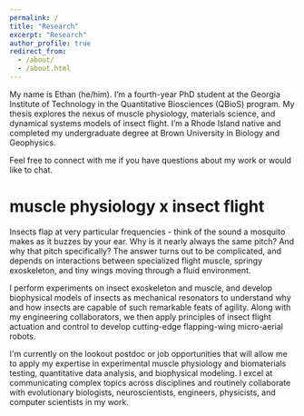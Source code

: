 ```yaml
---
permalink: /
title: "Research"
excerpt: "Research"
author_profile: true
redirect_from: 
  - /about/
  - /about.html
---
```

My name is Ethan (he/him). I’m a fourth-year PhD student at the Georgia Institute of Technology in the Quantitative Biosciences (QBioS) program. My thesis explores the nexus of muscle physiology, materials science, and dynamical systems models of insect flight. I’m a Rhode Island native and completed my undergraduate degree at Brown University in Biology and Geophysics.

Feel free to connect with me if you have questions about my work or would like to chat.

muscle physiology x insect flight
======
Insects flap at very particular frequencies - think of the sound a mosquito makes as it buzzes by your ear. Why is it nearly always the same pitch? And why that pitch specifically? The answer turns out to be complicated, and depends on interactions between specialized flight muscle, springy exoskeleton, and tiny wings moving through a fluid environment.

I perform experiments on insect exoskeleton and muscle, and develop biophysical models of insects as mechanical resonators to understand why and how insects are capable of such remarkable feats of agility. Along with my engineering collaborators, we then apply principles of insect flight actuation and control to develop cutting-edge flapping-wing micro-aerial robots.

I'm currently on the lookout postdoc or job opportunities that will allow me to apply my expertise in experimental muscle physiology and biomaterials testing, quantitative data analysis, and biophysical modeling. I excel at communicating complex topics across disciplines and routinely collaborate with evolutionary biologists, neuroscientists, engineers, physicists, and computer scientists in my work.


